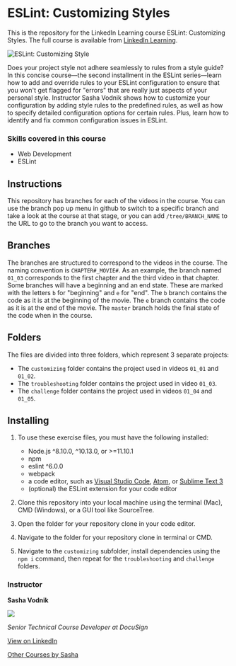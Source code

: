 # ESLint: Customizing Styles
This is the repository for the LinkedIn Learning course ESLint: Customizing Styles. The full course is available from [LinkedIn Learning][lil-course-url].

![ESLint: Customizing Style][lil-thumbnail-url] 

Does your project style not adhere seamlessly to rules from a style guide? In this concise course—the second installment in the ESLint series—learn how to add and override rules to your ESLint configuration to ensure that you won't get flagged for "errors" that are really just aspects of your personal style. Instructor Sasha Vodnik shows how to customize your configuration by adding style rules to the predefined rules, as well as how to specify detailed configuration options for certain rules. Plus, learn how to identify and fix common configuration issues in ESLint.

### Skills covered in this course
 - Web Development
 - ESLint

## Instructions
This repository has branches for each of the videos in the course. You can use the branch pop up menu in github to switch to a specific branch and take a look at the course at that stage, or you can add `/tree/BRANCH_NAME` to the URL to go to the branch you want to access.

## Branches
The branches are structured to correspond to the videos in the course. The naming convention is `CHAPTER#_MOVIE#`. As an example, the branch named `01_03` corresponds to the first chapter and the third video in that chapter. 
Some branches will have a beginning and an end state. These are marked with the letters `b` for "beginning" and `e` for "end". The `b` branch contains the code as it is at the beginning of the movie. The `e` branch contains the code as it is at the end of the movie. The `master` branch holds the final state of the code when in the course.

## Folders
The files are divided into three folders, which represent 3 separate projects:
  - The `customizing` folder contains the project used in videos `01_01` and `01_02`.
  - The `troubleshooting` folder contains the project used in video `01_03`.
  - The `challenge` folder contains the project used in videos `01_04` and `01_05`.

## Installing
1. To use these exercise files, you must have the following installed:

    - Node.js ^8.10.0, ^10.13.0, or >=11.10.1
    - npm
    - eslint ^6.0.0
    - webpack
    - a code editor, such as [Visual Studio Code](https://code.visualstudio.com/Download), [Atom](https://atom.io/), or [Sublime Text 3](https://www.sublimetext.com/3)
    - (optional) the ESLint extension for your code editor
2. Clone this repository into your local machine using the terminal (Mac), CMD (Windows), or a GUI tool like SourceTree.
3. Open the folder for your repository clone in your code editor.
4. Navigate to the folder for your repository clone in terminal or CMD.
5. Navigate to the `customizing` subfolder, install dependencies using the `npm i` command, then repeat for the `troubleshooting` and `challenge` folders.

### Instructor

**Sasha Vodnik**

<img src ="https://media-exp1.licdn.com/dms/image/C560DAQE4Fq-GmS8pwg/learning-author-crop_200_200/0?e=1600387200&v=beta&t=mSpUtCG9JRIYT5yyCcfB2m4evsbygBh6cHjfwV-kp14" >

_Senior Technical Course Developer at DocuSign_

[View on LinkedIn](https://www.linkedin.com/in/sashavodnik?trk=lil_course)

[Other Courses by Sasha](https://www.linkedin.com/learning/instructors/sasha-vodnik)

[0]: # (Replace these placeholder URLs with actual course URLs)

[lil-course-url]: https://www.linkedin.com/learning/eslint-customizing-styles/
[lil-thumbnail-url]: https://cdn.lynda.com/course/2255010/2255010-1582661408160-16x9.jpg
